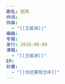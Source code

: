 ```yaml
---
歌名: 假笑
作词: 
作曲:
  - "[[王媛渊]]"
编曲: 
专辑: 
发行: 2018-08-09
演唱:
  - "[[王媛渊]]"
EP: 
抄袭:
  - "[[你还要我怎样]]"
---
```

